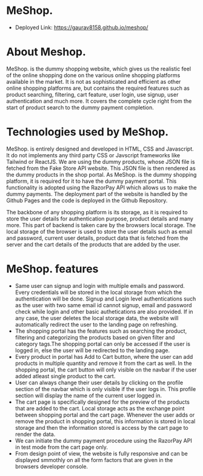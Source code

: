 # MeShop.
- Deployed Link: https://gaurav8158.github.io/meshop/

# About Meshop.
MeShop. is the dummy shopping website, which gives us the realistic feel of the online shopping done on the various online shopping platforms available in the market. It is not as sophisticated and efficient as other online shopping platforms are, but contains the required features such as product searching, filtering, cart feature, user login, use signup, user authentication and much more. It covers the complete cycle right from the start of product search to the dummy payment completion.
            
# Technologies used by MeShop.
<p>
              MeShop. is entirely designed and developed in HTML, CSS and
              Javascript. It do not implements any third party CSS or Javscript
              frameworks like Tailwind or ReactJS. We are using the dummy
              products, whose JSON file is fetched from the Fake Store API
              website. This JSON file is then rendered as the dummy products in
              the shop portal. As MeShop. is the dummy shopping platform, it is
              required for it to have the dummy payment portal. This
              functionality is adopted using the RazorPay API which allows us to
              make the dummy payments. The deployment part of the website is
              handled by the Github Pages and the code is deployed in the Github
              Repository.
            </p>
            <p>
              The backbone of any shopping platform is its storage, as it is
              required to store the user details for authentication purpose,
              product details and many more. This part of backend is taken care
              by the browsers local storage. The local storage of the browser is
              used to store the user details such as email and password, current
              user details, product data that is fetched from the server and the
              cart details of the products that are added by the user.
            </p>
            
# MeShop. features

<ul>
              <li>
                Same user can signup and login with multiple emails and
                password. Every credentials will be stored in the local storage
                from which the authentication will be done. Signup and Login
                level authentications such as the user with two same email id
                cannot signup, email and password check while login and other
                basic authetications are also provided. If in any case, the user
                deletes the local storage data, the website will automatically
                redirect the user to the landing page on refreshing.
              </li>
              <li>
                The shopping portal has the features such as searching the
                product, filtering and categorizing the products based on given
                filter and category tags.The shopping portal can only be
                accessed if the user is logged in, else the user will be
                redirected to the landing page.
              </li>
              <li>
                Every product in portal has Add to Cart button, where the user
                can add products in multiple quantity and remove it from the
                cart as well. In the shopping portal, the cart button will only
                visible on the navbar if the user added atleast single product
                to the cart.
              </li>
              <li>
                User can always change their user details by clicking on the
                profile section of the navbar which is only visible if the user
                logs in. This profile section will display the name of the
                current user logged in.
              </li>
              <li>
                The cart page is specifically designed for the preview of the
                products that are added to the cart. Local storage acts as the
                exchange point between shopping portal and the cart page.
                Whenever the user adds or remove the product in shopping portal,
                this information is stored in local storage and then the
                information stored is access by the cart page to render the
                data.
              </li>
              <li>
                We can initiate the dummy payment procedure using the RazorPay
                API in test mode from the cart page only.
              </li>
              <li>
                From design point of view, the website is fully responsive and
                can be displayed smmothly on all the form factors that are given
                in the browsers developer console.
              </li>
            </ul>
